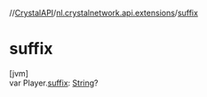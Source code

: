 //[CrystalAPI](../../index.md)/[nl.crystalnetwork.api.extensions](index.md)/[suffix](suffix.md)

# suffix

[jvm]\
var Player.[suffix](suffix.md): [String](https://kotlinlang.org/api/latest/jvm/stdlib/kotlin/-string/index.html)?
